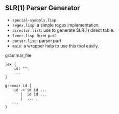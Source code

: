 ## SLR(1) Parser Generator
- `special-symbols.lisp`
- `regex.lisp`: a simple regex implementation.
- `director.list`: use to generate SLR(1) direct table.
- `lexer.lisp`: lexer part
- `parser.lisp`: parser part
- `main`: a wrapper help to use this tool easily.

grammar_file
```
lex {
    id: "";
    ...
}

grammar id {
    id -> id id ...
       |  id id ...
       |  ... ;
   ...
}
```